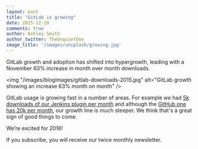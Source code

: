 ```yaml
---
layout: post
title: "GitLab is growing"
date: 2015-12-10
comments: true
author: Ashley Smith
author_twitter: TheUnquietOne
image_title: '/images/unsplash/growing.jpg'
---
```



GitLab growth and adoption has shifted into hypergrowth, leading with a November 63% increase in month over month downloads. 

<img "/images/blogimages/gitlab-downloads-2015.jpg" alt="GitLab growth showing an increase 63% month on month" />

<!--more-->

GitLab usage is growing fast in a number of areas. For example we had [5k downloads of our Jenkins plugin per month](https://wiki.jenkins-ci.org/display/JENKINS/Gitlab+Plugin) and although the [GitHub one has 20k per month](https://wiki.jenkins-ci.org/display/JENKINS/GitHub+Plugin), our growth line is much steeper. We think that's a great sign of good things to come.

We’re excited for 2016!

<script src="//app-ab13.marketo.com/js/forms2/js/forms2.min.js"></script>
<form id="mktoForm_1073"></form>
<script>MktoForms2.loadForm("//app-ab13.marketo.com", "194-VVC-221", 1073);</script>

<p class="newsletter-afterword">
  If you subscribe, you will receive our twice monthly newsletter.
</p>
